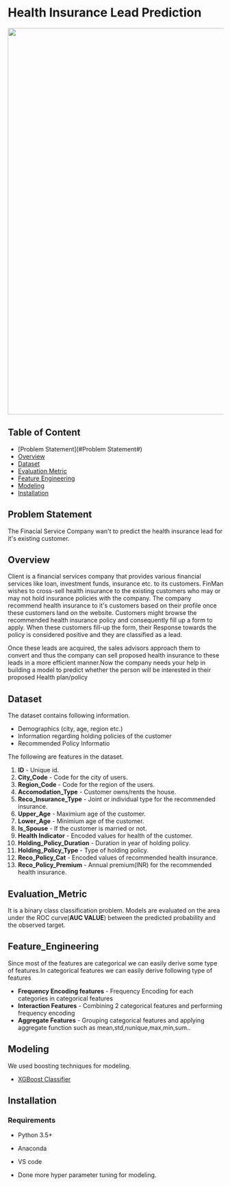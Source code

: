 # Health Insurance Lead Prediction
[<img target="_blank" src="https://imgur.com/jqXICIf.jpg" width=900>](https://scikit-learn.org/stable/)

## Table of Content
* [Problem Statement](#Problem Statement#)
* [Overview](#overview)
* [Dataset](#dataset)
* [Evaluation Metric](#evaluation_metric)
* [Feature Engineering](#feature_engineering)
* [Modeling](#modeling)
* [Installation](#Installation#)

## Problem Statement
The Finacial Service Company wan't to predict the health insurance lead for it's existing customer.

## Overview

 Client is a financial services company that provides various financial services like loan, investment funds, insurance etc. to its customers. FinMan wishes to cross-sell health insurance to the existing customers who may or may not hold insurance policies with the company. The company recommend health insurance to it's customers based on their profile once these customers land on the website. Customers might browse the recommended health insurance policy and consequently fill up a form to apply. When these customers fill-up the form, their Response towards the policy is considered positive and they are classified as a lead.

Once these leads are acquired, the sales advisors approach them to convert and thus the company can sell proposed health insurance to these leads in a more efficient manner.Now the company needs your help in building a model to predict whether the person will be interested in their proposed Health plan/policy

## Dataset

The dataset contains following information.
   * Demographics (city, age, region etc.)
   * Information regarding holding policies of the customer
   * Recommended Policy Informatio   
    
The following are features in the dataset.
1) **ID** - Unique id.
2) **City_Code** - Code for the city of users.
3) **Region_Code** - Code for the region of the users.
4) **Accomodation_Type** - Customer owns/rents the house.
5) **Reco_Insurance_Type** - Joint or individual type for the recommended insurance.
6) **Upper_Age** - Maximium age of the customer.
7) **Lower_Age** - Minimium age of the customer.
8) **Is_Spouse** - If the customer is married or not.
9) **Health Indicator** - Encoded values for health of the customer.
10) **Holding_Policy_Duration** - Duration in year of holding policy.
11) **Holding_Policy_Type** - Type of holding policy.
12) **Reco_Policy_Cat** - Encoded values of recommended health insurance.
13) **Reco_Policy_Premium** - Annual premium(INR) for the recommended health insurance.

## Evaluation_Metric
It is a binary class classification problem.
Models are evaluated on the area under the ROC curve(**AUC VALUE**) between the predicted probability and the observed target.

## Feature_Engineering
Since most of the features are categorical we can easily derive some type of features.In categorical features we can easily derive following type of features
* **Frequency Encoding features** - Frequency Encoding for each categories in categorical features
* **Interaction Features** - Combining 2 categorical features and performing frequency encoding
* **Aggregate Features** - Grouping categorical features and applying aggregate function such as mean,std,nunique,max,min,sum..

## Modeling

We used boosting techniques for modeling.
* [XGBoost Classifier](https://xgboost.readthedocs.io/en/latest/python/python_api.html)

## Installation
### Requirements
* Python 3.5+
* Anaconda
* VS code

* Done more hyper parameter tuning for modeling.

